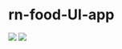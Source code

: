 # rn-food-UI-app

<div>
  <img src="https://res.cloudinary.com/tuananh18/image/upload/v1631774005/jufn4hut3abqz2f48xk5.png" />
  <img src="https://res.cloudinary.com/tuananh18/image/upload/v1631774005/jufn4hut3abqz2f48xk5.png" />
</div>


